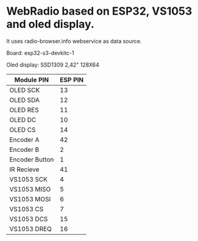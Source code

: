 # WebRadio based on ESP32, VS1053 and oled display.
It uses radio-browser.info webservice as data source.

Board: esp32-s3-devkitc-1

Oled display: SSD1309 2,42" 128X64

| Module PIN |ESP PIN |
|--|--|
|OLED SCK|13|
|OLED SDA|12|
|OLED RES|11|
|OLED DC|10|
|OLED CS|14|
|Encoder A|42|
|Encoder B|2|
|Encoder Button|1|
|IR Recieve|41|
|VS1053 SCK|4|
|VS1053 MISO|5|
|VS1053 MOSI|6|
|VS1053 CS|7|
|VS1053 DCS|15|
|VS1053 DREQ|16|
